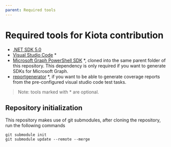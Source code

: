 ```yaml
---
parent: Required tools
---
```


# Required tools for Kiota contribution

- [.NET SDK 5.0](https://dotnet.microsoft.com/download)
- [Visual Studio Code](https://code.visualstudio.com/) *
- [Microsoft Graph PowerShell SDK](https://github.com/microsoftgraph/msgraph-sdk-powershell) *, cloned into the same parent folder of this repository. This dependency is only required if you want to generate SDKs for Microsoft Graph.
- [reportgenerator](https://www.nuget.org/packages/dotnet-reportgenerator-globaltool) *, if you want to be able to generate coverage reports from the pre-configured visual studio code test tasks.

> Note: tools marked with * are optional.

## Repository initialization

This repository makes use of git submodules, after cloning the repository, run the following commands

```Shell
git submodule init
git submodule update --remote --merge
```
